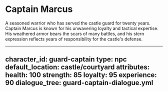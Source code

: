 # Captain Marcus

A seasoned warrior who has served the castle guard for twenty years. Captain Marcus is known for his unwavering loyalty and tactical expertise. His weathered armor bears the scars of many battles, and his stern expression reflects years of responsibility for the castle's defense.

---
character_id: guard-captain
type: npc
default_location: castle/courtyard
attributes:
  health: 100
  strength: 85
  loyalty: 95
  experience: 90
dialogue_tree: guard-captain-dialogue.yml
---